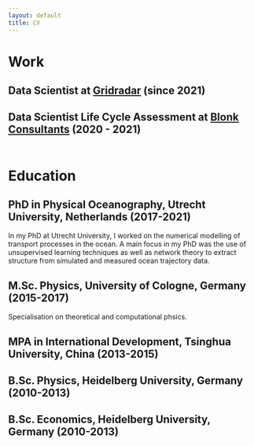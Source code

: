 ```yaml
---
layout: default
title: CV
---
```


# Work

## Data Scientist at [Gridradar](https://gridradar.net/en) (since 2021)

## Data Scientist Life Cycle Assessment at [Blonk Consultants](https://blonkconsultants.nl/?lang=en) (2020 - 2021) <br><br>



# Education

## PhD in Physical Oceanography, Utrecht University, Netherlands (2017-2021)
In my PhD at Utrecht University, I worked on the numerical modelling of transport processes in the ocean. A main focus in my PhD was the use of unsupervised learning techniques as well as network theory to extract structure from simulated and measured ocean trajectory data.

## M.Sc. Physics, University of Cologne, Germany (2015-2017)
Specialisation on theoretical and computational phsics. 

## MPA in International Development, Tsinghua University, China (2013-2015)

## B.Sc. Physics, Heidelberg University, Germany (2010-2013)

## B.Sc. Economics, Heidelberg University, Germany (2010-2013)
